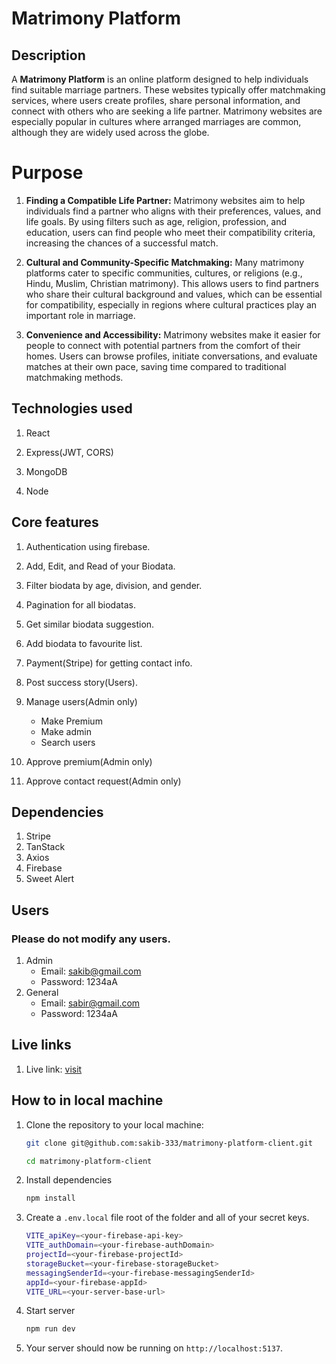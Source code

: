# Matrimony Platform

## Description

A **Matrimony Platform** is an online platform designed to help individuals find suitable marriage partners. These websites typically offer matchmaking services, where users create profiles, share personal information, and connect with others who are seeking a life partner. Matrimony websites are especially popular in cultures where arranged marriages are common, although they are widely used across the globe.

# Purpose

1. **Finding a Compatible Life Partner:** Matrimony websites aim to help individuals find a partner who aligns with their preferences, values, and life goals. By using filters such as age, religion, profession, and education, users can find people who meet their compatibility criteria, increasing the chances of a successful match.

2. **Cultural and Community-Specific Matchmaking:** Many matrimony platforms cater to specific communities, cultures, or religions (e.g., Hindu, Muslim, Christian matrimony). This allows users to find partners who share their cultural background and values, which can be essential for compatibility, especially in regions where cultural practices play an important role in marriage.

3. **Convenience and Accessibility:** Matrimony websites make it easier for people to connect with potential partners from the comfort of their homes. Users can browse profiles, initiate conversations, and evaluate matches at their own pace, saving time compared to traditional matchmaking methods.

## Technologies used

1. React

2. Express(JWT, CORS)

3. MongoDB

4. Node

## Core features

1. Authentication using firebase.

2. Add, Edit, and Read of your Biodata.

3. Filter biodata by age, division, and gender.

4. Pagination for all biodatas.

5. Get similar biodata suggestion.

6. Add biodata to favourite list.

7. Payment(Stripe) for getting contact info.

8. Post success story(Users).

9. Manage users(Admin only)
   - Make Premium
   - Make admin
   - Search users
10. Approve premium(Admin only)

11. Approve contact request(Admin only)

## Dependencies

1. Stripe
2. TanStack
3. Axios
4. Firebase
5. Sweet Alert

## Users

### Please do not modify any users.

1. Admin
   - Email: sakib@gmail.com
   - Password: 1234aA
2. General
   - Email: sabir@gmail.com
   - Password: 1234aA

## Live links

1. Live link: [visit](https://ph-b10-a12.web.app/)

## How to in local machine

1. Clone the repository to your local machine:

   ```bash
   git clone git@github.com:sakib-333/matrimony-platform-client.git

   cd matrimony-platform-client
   ```

2. Install dependencies

   ```bash
   npm install
   ```

3. Create a `.env.local` file root of the folder and all of your secret keys.

   ```bash
   VITE_apiKey=<your-firebase-api-key>
   VITE_authDomain=<your-firebase-authDomain>
   projectId=<your-firebase-projectId>
   storageBucket=<your-firebase-storageBucket>
   messagingSenderId=<your-firebase-messagingSenderId>
   appId=<your-firebase-appId>
   VITE_URL=<your-server-base-url>


   ```

4. Start server

   ```bash
   npm run dev
   ```

5. Your server should now be running on `http://localhost:5137`.
